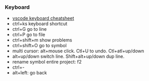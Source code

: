 ### Keyboard
* [vscode keyboard cheatsheet](https://code.visualstudio.com/shortcuts/keyboard-shortcuts-windows.pdf)
* ctrl+ks keyboard shortcut
* ctrl+G go to line
* ctrl+P go to file
* ctrl+shift+m show problems
* ctrl+shift+O go to symbol
* multi cursor: alt+mouse click. Ctl+U to undo. Ctl+atl+up/down
* alt+up/down switch line. Shift+alt+up/down dup line.
* rename symbol entire project: f2
* ctrl+-
* alt+left: go back


